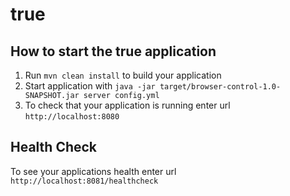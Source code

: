 # true

How to start the true application
---

1. Run `mvn clean install` to build your application
1. Start application with `java -jar target/browser-control-1.0-SNAPSHOT.jar server config.yml`
1. To check that your application is running enter url `http://localhost:8080`

Health Check
---

To see your applications health enter url `http://localhost:8081/healthcheck`
